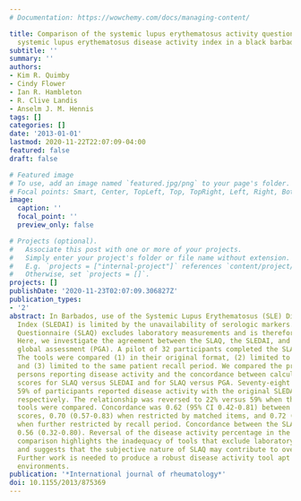 ```yaml
---
# Documentation: https://wowchemy.com/docs/managing-content/

title: Comparison of the systemic lupus erythematosus activity questionnaire and the
  systemic lupus erythematosus disease activity index in a black barbadian population.
subtitle: ''
summary: ''
authors:
- Kim R. Quimby
- Cindy Flower
- Ian R. Hambleton
- R. Clive Landis
- Anselm J. M. Hennis
tags: []
categories: []
date: '2013-01-01'
lastmod: 2020-11-22T22:07:09-04:00
featured: false
draft: false

# Featured image
# To use, add an image named `featured.jpg/png` to your page's folder.
# Focal points: Smart, Center, TopLeft, Top, TopRight, Left, Right, BottomLeft, Bottom, BottomRight.
image:
  caption: ''
  focal_point: ''
  preview_only: false

# Projects (optional).
#   Associate this post with one or more of your projects.
#   Simply enter your project's folder or file name without extension.
#   E.g. `projects = ["internal-project"]` references `content/project/deep-learning/index.md`.
#   Otherwise, set `projects = []`.
projects: []
publishDate: '2020-11-23T02:07:09.306827Z'
publication_types:
- '2'
abstract: In Barbados, use of the Systemic Lupus Erythematosus (SLE) Disease Activity
  Index (SLEDAI) is limited by the unavailability of serologic markers. The SLE Activity
  Questionnaire (SLAQ) excludes laboratory measurements and is therefore more accessible.
  Here, we investigate the agreement between the SLAQ, the SLEDAI, and the physician
  global assessment (PGA). A pilot of 32 participants completed the SLAQ and SLEDAI.
  The tools were compared (1) in their original format, (2) limited to common indices,
  and (3) limited to the same patient recall period. We compared the proportions of
  persons reporting disease activity and the concordance between calculated activity
  scores for SLAQ versus SLEDAI and for SLAQ versus PGA. Seventy-eight percent versus
  59% of participants reported disease activity with the original SLEDAI versus SLAQ,
  respectively. The relationship was reversed to 22% versus 59% when the matched item
  tools were compared. Concordance was 0.62 (95% CI 0.42-0.81) between the original
  scores, 0.70 (0.57-0.83) when restricted by matched items, and 0.72 (0.59-0.84)
  when further restricted by recall period. Concordance between the SLAQ and PGA was
  0.56 (0.32-0.80). Reversal of the disease activity percentage in the matched items
  comparison highlights the inadequacy of tools that exclude laboratory measurements
  and suggests that the subjective nature of SLAQ may contribute to over-reporting.
  Further work is needed to produce a robust disease activity tool apt for resource-constrained
  environments.
publication: '*International journal of rheumatology*'
doi: 10.1155/2013/875369
---
```

